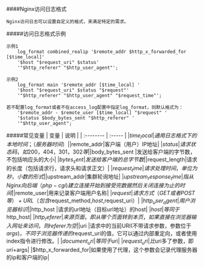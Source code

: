 ####Nginx访问日志格式
```
Nginx访问日志可以设置自定义的格式，来满足特定的需求。
```

#####访问日志格式示例
```
示例1
    log_format combined_realip '$remote_addr $http_x_forwarded_for [$time_local]'
    '$host "$request_uri" $status'
    '"$http_referer" "$http_user_agent"';

示例2
    log_format main '$remote_addr [$time_local] '
    '$host "$request_uri" $status "$request"'
    '"$http_referer" "$http_user_agent" "$request_time"';

若不配置log_format或者不在access_log配置中指定log_format，则默认格式为：
    '$remote_addr - $remote_user [$time_local] "$request" '
    '$status $body_bytes_sent "$http_referer" '
    '"$http_user_agent";

```
#####常见变量
| 变量       | 说明    |
| :--------   | :-----   | 
|$time_local|  通用日志格式下的本地时间；（服务器时间）|
|$remote_addr|客户端（用户）IP地址|
|$status| 请求状态码，如200，404，301，302等|
|$body_bytes_sent |发送给客户端的字节数，不包括响应头的大小|
|$bytes_sent|发送给客户端的总字节数|
|$request_length|请求的长度（包括请求行，请求头和请求正文）|
|$request_time |请求处理时间，单位为秒，小数的形式|
|$upstream_addr|集群轮询地址|
|$upstream_response_time|指从Nginx向后端（php-cgi)建立连接开始到接受完数据然后关闭连接为止的时间|
|$remote_user|用来记录客户端用户名称|
|$request |请求方式（GET或者POST等）+URL（包含$request_method,$host,$request_uri）|
|$http_user_agent|用户浏览器标识|
|$http_host |请求的url地址（目标url地址）的host|
|$host|等同于$http_host|
|$http_referer|来源页面，即从哪个页面转到本页，如果直接在浏览器输入网址来访问，则referer为空|
|$uri |请求中的当前URI(不带请求参数，参数位于$args)，不同于浏览器传递的$request_uri的值，它可以通过内部重定向，或者使用index指令进行修改。|
|$document_uri|等同于$uri|
|$request_uri|比$uri多了参数，即$uri+$args|
|$http_x_forwarded_for|如果使用了代理，这个参数会记录代理服务器的ip和客户端的ip|



